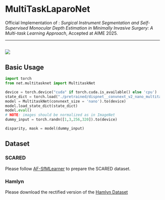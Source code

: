 # MultiTaskLaparoNet
Official Implementation of :  _Surgical Instrument Segmentation and Self-Supervised Monocular Depth Estimation in Minimally Invasive Surgery: A Multi-task Learning Approach_,  Accepted at AIME 2025.

---
![](https://github.com/smaz30/MultiTaskNet/blob/main/assets/asset_multitask.gif)
---
## Basic Usage
```python
import torch
from net.multitasknet import MultitaskNet

device = torch.device("cuda" if torch.cuda.is_available() else 'cpu')
state_dict = torch.load("./pretrained/dispnet__convnext_v2_nano_multitask_net.pth.tar")['state_dict']
model = MultitaskNet(convnext_size = 'nano').to(device)
model.load_state_dict(state_dict)
model.eval()
# NOTE: images should be normalized as in ImageNet
dummy_input = torch.randn([1,3,256,320]).to(device)

disparity, mask = model(dummy_input)
```

## Dataset

### SCARED
Please follow [AF-SfMLearner](https://github.com/ShuweiShao/AF-SfMLearner) to prepare the SCARED dataset.

### Hamlyn
Please download the rectified version of the [Hamlyn Dataset](https://github.com/UZ-SLAMLab/Endo-Depth-and-Motion)